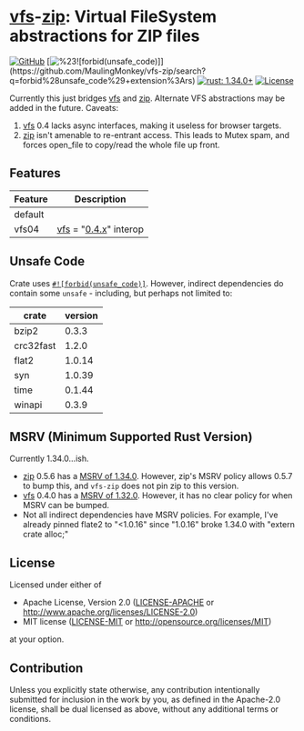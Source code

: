 # [vfs]-[zip]: Virtual FileSystem abstractions for ZIP files

<!-- [![Build status](https://ci.appveyor.com/api/projects/status/nyvlrelifcyjc1l1?svg=true)](https://ci.appveyor.com/project/MaulingMonkey/vfs-zip) -->
[![GitHub](https://img.shields.io/github/stars/MaulingMonkey/vfs-zip.svg?label=GitHub&style=social)](https://github.com/MaulingMonkey/vfs-zip)
[![%23![forbid(unsafe_code)]](https://img.shields.io/github/search/MaulingMonkey/vfs-zip/unsafe%2bextension%3Ars?color=green&label=%23![forbid(unsafe_code)])](https://github.com/MaulingMonkey/vfs-zip/search?q=forbid%28unsafe_code%29+extension%3Ars)
[![rust: 1.34.0+](https://img.shields.io/badge/rust-1.34.0%2B-yellow.svg)](https://gist.github.com/MaulingMonkey/c81a9f18811079f19326dac4daa5a359#minimum-supported-rust-versions-msrv)
[![License](https://img.shields.io/crates/l/vfs-zip.svg)](https://github.com/MaulingMonkey/vfs-zip)
<!-- [![dependency status](https://deps.rs/repo/github/MaulingMonkey/vfs-zip/status.svg)](https://deps.rs/repo/github/MaulingMonkey/vfs-zip) -->

Currently this just bridges [vfs] and [zip].
Alternate VFS abstractions may be added in the future.
Caveats:

1.  [vfs] 0.4 lacks async interfaces, making it useless for browser targets.
2.  [zip] isn't amenable to re-entrant access.  This leads to Mutex spam, and
    forces open_file to copy/read the whole file up front.



<h2 name="features">Features</h2>

| Feature   | Description |
| --------- | ----------- |
| default   | 
| vfs04     | [vfs] = "[0.4.x](http://docs.rs/vfs/0.4)" interop




<h2 name="unsafe-code">Unsafe Code</h2>

Crate uses <code>[#![forbid(unsafe_code)]](https://github.com/MaulingMonkey/vfs-zip/search?q=forbid%28unsafe_code%29+extension%3Ars)</code>.
However, indirect dependencies do contain some `unsafe` - including, but perhaps not limited to:

| crate     | version |
| --------- | ------- |
| bzip2     | 0.3.3
| crc32fast | 1.2.0
| flat2     | 1.0.14
| syn       | 1.0.39
| time      | 0.1.44
| winapi    | 0.3.9



<h2 name="msrv">MSRV (Minimum Supported Rust Version)</h2>

Currently 1.34.0...ish.
*   [zip] 0.5.6 has a [MSRV of 1.34.0](https://github.com/mvdnes/zip-rs/blob/62dc406/README.md#msrv).
    However, zip's MSRV policy allows 0.5.7 to bump this, and `vfs-zip` does not pin zip to this version.
*   [vfs] 0.4.0 has a [MSRV of 1.32.0](https://github.com/manuel-woelker/rust-vfs/blob/c34f4ca/README.md#040-2020-08-13).
    However, it has no clear policy for when MSRV can be bumped.
*   Not all indirect dependencies have MSRV policies.  For example, I've already
    pinned flate2 to "<1.0.16" since "1.0.16" broke 1.34.0 with "extern crate alloc;"



<h2 name="license">License</h2>

Licensed under either of

* Apache License, Version 2.0 ([LICENSE-APACHE](LICENSE-APACHE) or http://www.apache.org/licenses/LICENSE-2.0)
* MIT license ([LICENSE-MIT](LICENSE-MIT) or http://opensource.org/licenses/MIT)

at your option.



<h2 name="license">Contribution</h2>

Unless you explicitly state otherwise, any contribution intentionally submitted
for inclusion in the work by you, as defined in the Apache-2.0 license, shall be
dual licensed as above, without any additional terms or conditions.



[vfs]:          https://lib.rs/crates/vfs
[zip]:          https://lib.rs/crates/zip
